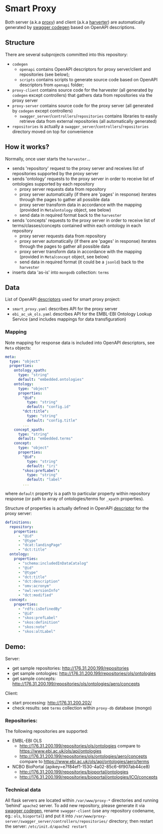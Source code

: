 # Smart Proxy

Both server (a.k.a [proxy](https://git.xpansa.com/csc/harvester-demo/tree/master/proxy-server)) and client (a.k.a [harverter](https://git.xpansa.com/csc/harvester-demo/tree/master/proxy-client)) are automatically generated by [swagger codegen](https://editor.swagger.io/) based on OpenAPI descriptions.

## Structure

There are several subprojects committed into this repository:

- `codegen`
  - `openapi` contains OpenAPI descriptors for proxy server/client and repositories (see below);
  - `scripts` contains scripts to generate source code based on OpenAPI descriptors from `openapi` folder;
- `proxy-client` contains source code for the harvester (all generated by `codegen` except controllers) that gathers data from repositories via the proxy server
- `proxy-server` contains source code for the proxy server (all generated by `codegen` except controllers)
  - `swagger_server`/`controllers`/`repositories` contains libraries to easily retrieve data from external repositories (all automatically generated)
- `repositories` is actually a `swagger_server`/`controllers`/`repositories` directory moved on top for convenience

## How it works?

Normally, once user starts the `harvester`...

- sends 'repository' request to the proxy server and receives list of repositories supported by the proxy server
- sends 'ontology' requests to the proxy server in order to receive list of ontologies supported by each repository
  - proxy server requests data from repository
  - proxy server automatically (if there are 'pages' in response) iterates through the pages to gather all possible data
  - proxy server transform data in accordance with the mapping (provided in `Meta`/`ontology` object, see below)
  - send data in required format back to the `harvester`
- sends 'concepts' requests to the proxy server in order to receive list of terms/classes/concepts contained within each ontology in each repository
  - proxy server requests data from repository
  - proxy server automatically (if there are 'pages' in response) iterates through the pages to gather all possible data
  - proxy server transform data in accordance with the mapping (provided in `Meta`/`concept` object, see below)
  - send data in required format (it could be a `jsonld`) back to the `harvester`
- inserts data 'as-is' into `mongodb` collection: `terms`

## Data

List of OpenAPI [descriptors](https://git.xpansa.com/csc/harvester-demo/tree/master/codegen/openapi) used for smart proxy project:
- `smart_proxy.yaml` describes API for the proxy server
- `ebi_ac_uk_ols.yaml` describes API for the EMBL-EBI Ontology Lookup Service (and includes mappings for data transfiguration)

### Mapping

Note mapping for response data is included into OpenAPI descriptors, see `Meta` objects:

```yaml
meta:
  type: "object"
  properties:
    ontology_xpath:
      type: "string"
      default: "embedded.ontologies"
    ontology:
      type: "object"
      properties:
        "@id":
          type: "string"
          default: "config.id"
        "dct:title":
          type: "string"
          default: "config.title"
        ...
    concept_xpath:
      type: "string"
      default: "embedded.terms"
    concept:
      type: "object"
      properties:
        "@id":
          type: "string"
          default: "iri"
        "skos:prefLabel":
          type: "string"
          default: "label"
        ...
```
where `default` property is a path to particular property within repository response (or path to array of ontologies/terms for `_xpath` properties).

Structure of properties is actually defined in OpenAPI [descriptor](https://git.xpansa.com/csc/harvester-demo/tree/master/codegen/openapi/smart_proxy.yaml) for the proxy server:

```yaml
definitions:
  repository:
    properties:
      - "@id"
      - "@type"
      - "dcat:landingPage"
      - "dct:title"
  ontology:
    properties:
      - "schema:includedInDataCatalog"
      - "@id"
      - "@type"
      - "dct:title"
      - "dct:description"
      - "omv:acronym"
      - "owl:versionInfo"
      - "dct:modified"
  concept:
    properties:
      - "rdfs:isDefinedBy"
      - "@id"
      - "skos:prefLabel"
      - "skos:definition"
      - "skos:note"
      - "skos:altLabel"
```

## Demo:

Server:
- get sample repositories: http://176.31.200.199/repositories
- get sample ontologies: http://176.31.200.199/repositories/ols/ontologies
- get sample concepts: http://176.31.200.199/repositories/ols/ontologies/aero/concepts

Client:
- start processing: http://176.31.200.202/
- check results: see `terms` collection within `proxy-db` database (mongo)

### Repositories:

The following repositories are supported:
- EMBL-EBI OLS
  - http://176.31.200.199/repositories/ols/ontologies
    compare to https://www.ebi.ac.uk/ols/api/ontologies
  - http://176.31.200.199/repositories/ols/ontologies/aero/concepts
    compare to https://www.ebi.ac.uk/ols/api/ontologies/aero/terms
- NCBO BioPortal (apikey=e7f84ef1-1530-4a02-85c6-6f907ab44ce8)
  - http://176.31.200.199/repositories/bioportal/ontologies
  - http://176.31.200.199/repositories/bioportal/ontologies/ICO/concepts

### Technical data

All flask servers are located within `/var/www/proxy-*` directories and running 'behind' `apache2` server. To add new repository, please generate it via [swagger codegen](https://editor.swagger.io/), rename `swagger-client` (use any repository codename, eg.: `ols`, `bioportal`) and put it into `/var/www/proxy-server/swagger_server/controllers/repositories/` directory; then restart the server: `/etc/init.d/apache2 restart`

